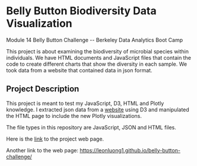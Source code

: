 # Belly Button Biodiversity Data Visualization
Module 14 Belly Button Challenge -- Berkeley Data Analytics Boot Camp

This project is about examining the biodiversity of microbial species within individuals. We have HTML documents and JavaScript files that contain the code to create different charts that show the diversity in each sample. We took data from a website that contained data in json format.

## Project Description
This project is meant to test my JavaScript, D3, HTML and Plotly knowledge. I extracted json data from a [website](https://2u-data-curriculum-team.s3.amazonaws.com/dataviz-classroom/v1.1/14-Interactive-Web-Visualizations/02-Homework/samples.json) using D3 and manipulated the HTML page to include the new Plotly visualizations. 

The file types in this repository are JavaScript, JSON and HTML files.

Here is the [link](https://leonluong1.github.io/belly-button-challenge/) to the project web page.

Another link to the web page: https://leonluong1.github.io/belly-button-challenge/
